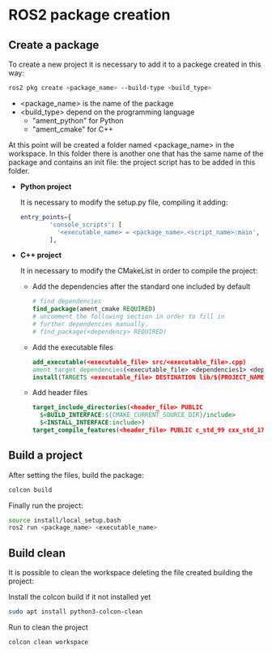 
# ROS2 package creation

## Create a package

To create a new project it is necessary to add it to a packege created in this way:

``` bash
ros2 pkg create <package_name> --build-type <build_type>
```

- <package_name> is the name of the package  
- <build_type>  depend on the programming language  
  - "ament_python" for Python
  - "ament_cmake" for C++  

At this point will be created a folder named <package_name> in the workspace. In this folder there is another one that has the same name of the package and contains an init file: the project script has to be added in this folder.

- **Python project**

  It is necessary to modify the setup.py file, compiling it adding:

  ``` bash
  entry_points={
          'console_scripts': [
            '<executable_name> = <package_name>.<script_name>:main',
          ],
  ```

- **C++ project**

  It in necessary to modify the CMakeList in order to compile the project:

  - Add the dependencies after the standard one included by default

    ``` cmake
    # find dependencies
    find_package(ament_cmake REQUIRED)
    # uncomment the following section in order to fill in
    # further dependencies manually.
    # find_package(<dependency> REQUIRED)
    ```
  
  - Add the executable files

    ``` cmake
    add_executable(<executable_file> src/<executable_file>.cpp)
    ament_target_dependencies(<executable_file> <dependencies1> <dependencies2>) 
    install(TARGETS <executable_file> DESTINATION lib/${PROJECT_NAME})
    ```
  
  - Add header files

    ``` cmake
    target_include_directories(<header_file> PUBLIC
      $<BUILD_INTERFACE:${CMAKE_CURRENT_SOURCE_DIR}/include>
      $<INSTALL_INTERFACE:include>)
    target_compile_features(<header_file> PUBLIC c_std_99 cxx_std_17)  # Require C99 and C++17
    ```

## Build a project

After setting the files, build the package:

``` bash
colcon build
```

Finally run the project:

``` bash
source install/local_setup.bash
ros2 run <package_name> <executable_name>
```

## Build clean

It is possible to clean the workspace deleting the file created building the project:

Install the colcon build if it not installed yet

``` bash
sudo apt install python3-colcon-clean
```

Run to clean the project

``` bash
colcon clean workspace
```
